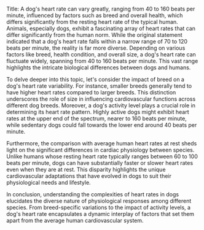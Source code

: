 Title: A dog's heart rate can vary greatly, ranging from 40 to 160 beats per minute, influenced by factors such as breed and overall health, which differs significantly from the resting heart rate of the typical human.
Animals, especially dogs, exhibit a fascinating array of heart rates that can differ significantly from the human norm. While the original statement indicated that a dog's heart rate falls within a narrow range of 70 to 120 beats per minute, the reality is far more diverse. Depending on various factors like breed, health condition, and overall size, a dog's heart rate can fluctuate widely, spanning from 40 to 160 beats per minute. This vast range highlights the intricate biological differences between dogs and humans.

To delve deeper into this topic, let's consider the impact of breed on a dog's heart rate variability. For instance, smaller breeds generally tend to have higher heart rates compared to larger breeds. This distinction underscores the role of size in influencing cardiovascular functions across different dog breeds. Moreover, a dog's activity level plays a crucial role in determining its heart rate pattern. Highly active dogs might exhibit heart rates at the upper end of the spectrum, nearer to 160 beats per minute, while sedentary dogs could fall towards the lower end around 40 beats per minute.

Furthermore, the comparison with average human heart rates at rest sheds light on the significant differences in cardiac physiology between species. Unlike humans whose resting heart rate typically ranges between 60 to 100 beats per minute, dogs can have substantially faster or slower heart rates even when they are at rest. This disparity highlights the unique cardiovascular adaptations that have evolved in dogs to suit their physiological needs and lifestyle.

In conclusion, understanding the complexities of heart rates in dogs elucidates the diverse nature of physiological responses among different species. From breed-specific variations to the impact of activity levels, a dog's heart rate encapsulates a dynamic interplay of factors that set them apart from the average human cardiovascular system.